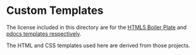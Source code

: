 # Custom Templates

The license included in this directory are for the [HTML5 Boiler Plate](http://html5boilerplate.com) and [pdocs templates respectively](https://github.com/timothycrosley/pdocs/tree/c122cdf873aad4fa131bc7ed968da3dd393df43b/pdocs/templates).

The HTML and CSS templates used here are derived from those projects.
